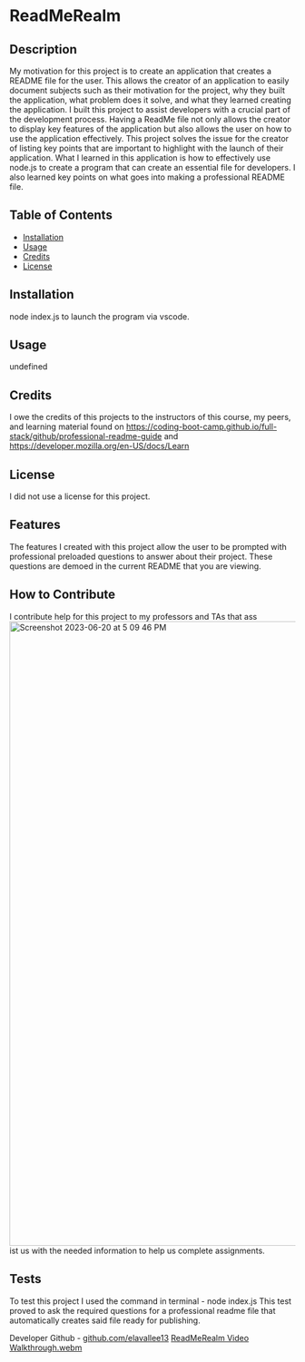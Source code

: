 # ReadMeRealm

## Description

My motivation for this project is to create an application that creates a README file for the user. This allows the creator of an application to easily document subjects such as their motivation for the project, why they built the application, what problem does it solve, and what they learned creating the application.
I built this project to assist developers with a crucial part of the development process. Having a ReadMe file not only allows the creator to display key features of the application but also allows the user on how to use the application effectively.
This project solves the issue for the creator of listing key points that are important to highlight with the launch of their application.
What I learned in this application is how to effectively use node.js to create a program that can create an essential file for developers. I also learned key points on what goes into making a professional README file.

## Table of Contents

- [Installation](#installation)
- [Usage](#usage)
- [Credits](#credits)
- [License](#license)

## Installation

node index.js to launch the program via vscode.

## Usage 

undefined

## Credits

I owe the credits of this projects to the instructors of this course, my peers, and learning material found on https://coding-boot-camp.github.io/full-stack/github/professional-readme-guide and https://developer.mozilla.org/en-US/docs/Learn

## License

I did not use a license for this project.

## Features

The features I created with this project allow the user to be prompted with professional preloaded questions to answer about their project. These questions are demoed in the current README that you are viewing.

## How to Contribute

I contribute help for this project to my professors and TAs that ass<img width="1101" alt="Screenshot 2023-06-20 at 5 09 46 PM" src="https://github.com/elavallee13/readmerealm/assets/126723001/bb487875-ce04-4190-a876-e63d9694585b">
ist us with the needed information to help us complete assignments.

## Tests

To test this project I used the command in terminal - node index.js This test proved to ask the required questions for a professional readme file that automatically creates said file ready for publishing.

Developer Github - [github.com/elavallee13](https://github.com/elavallee13/readmerealm)
[ReadMeRealm Video Walkthrough.webm](https://github.com/elavallee13/readmerealm/assets/126723001/e924e0b2-1b89-4340-824d-61068a311a3a)
